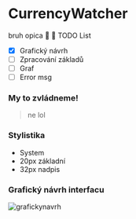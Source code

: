 # CurrencyWatcher
bruh opica 🦍 🦧
TODO List
- [x] Grafický návrh 
- [ ] Zpracování základů
- [ ] Graf
- [ ] Error msg

### My to zvládneme!
> ne lol 

### Stylistika
- System
- 20px základní
- 32px nadpis

### Grafický návrh interfacu
![grafickynavrh](https://user-images.githubusercontent.com/90755599/153201963-237ceb3b-6ea4-47aa-80c5-3bfc353d9640.png)
